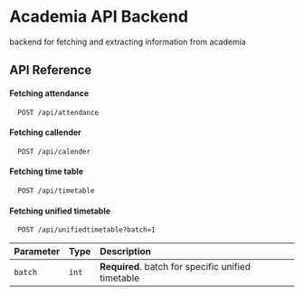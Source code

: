 
# Academia API Backend

backend for fetching and extracting information from academia 


## API Reference

#### Fetching attendance

```http
  POST /api/attendance
```

#### Fetching callender

```http
  POST /api/calender
```

#### Fetching time table

```http
  POST /api/timetable
```

#### Fetching unified timetable

```http
  POST /api/unifiedtimetable?batch=1
```

| Parameter | Type     | Description                       |
| :-------- | :------- | :-------------------------------- |
| `batch`      | `int` | **Required**. batch for specific unified timetable |


